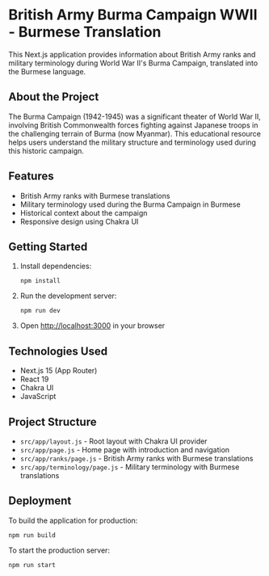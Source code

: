 # British Army Burma Campaign WWII - Burmese Translation

This Next.js application provides information about British Army ranks and military terminology during World War II's Burma Campaign, translated into the Burmese language.

## About the Project

The Burma Campaign (1942-1945) was a significant theater of World War II, involving British Commonwealth forces fighting against Japanese troops in the challenging terrain of Burma (now Myanmar). This educational resource helps users understand the military structure and terminology used during this historic campaign.

## Features

- British Army ranks with Burmese translations
- Military terminology used during the Burma Campaign in Burmese
- Historical context about the campaign
- Responsive design using Chakra UI

## Getting Started

1. Install dependencies:
   ```
   npm install
   ```

2. Run the development server:
   ```
   npm run dev
   ```

3. Open [http://localhost:3000](http://localhost:3000) in your browser

## Technologies Used

- Next.js 15 (App Router)
- React 19
- Chakra UI
- JavaScript

## Project Structure

- `src/app/layout.js` - Root layout with Chakra UI provider
- `src/app/page.js` - Home page with introduction and navigation
- `src/app/ranks/page.js` - British Army ranks with Burmese translations
- `src/app/terminology/page.js` - Military terminology with Burmese translations

## Deployment

To build the application for production:
```
npm run build
```

To start the production server:
```
npm run start
```
